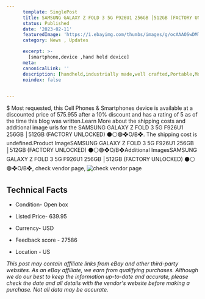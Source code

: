 ```yaml
---
      template: SinglePost
      title: SAMSUNG GALAXY Z FOLD 3 5G F926U1 256GB │512GB (FACTORY UNLOCKED) ⚫️⚪️🟢❖O/B❖
      status: Published
      date: '2023-02-11'
      featuredImage: 'https://i.ebayimg.com/thumbs/images/g/ocAAAOSwDMljawtE/s-l225.jpg'
      category: News , Updates

      excerpt: >-
        [smartphone,device ,hand held device]
      meta:
      canonicalLink: ''
      description: [handheld,industrially made,well crafted,Portable,Mobile,Compact,Convenient,Lightweight,Maneuverable,Man-portable,Miniature,Carriable,Hand-held,Light,Holdable,Transportable,Mobile device,Pocket-sized,On-the-go,Wireless,Cordless,Compact size,Convenient size, smartphone,device ,hand held device]
      noindex: false

        
---
```

$
    Most requested, this Cell Phones & Smartphones device is available at a discounted price of 575.955 after a 10% discount and has a rating of 5 as of the time this blog was written.Learn More about the shipping costs and additional image urls for the SAMSUNG GALAXY Z FOLD 3 5G F926U1 256GB │512GB (FACTORY UNLOCKED) ⚫️⚪️🟢❖O/B❖. The shipping cost is undefined.Product ImageSAMSUNG GALAXY Z FOLD 3 5G F926U1 256GB │512GB (FACTORY UNLOCKED) ⚫️⚪️🟢❖O/B❖Additional ImagesSAMSUNG GALAXY Z FOLD 3 5G F926U1 256GB │512GB (FACTORY UNLOCKED) ⚫️⚪️🟢❖O/B❖, check vendor page, ![check vendor page](https://origin-galleryplus.ebayimg.com/ws/web/325416976980_2_0_1/225x225.jpg,https://origin-galleryplus.ebayimg.com/ws/web/325416976980_3_0_1/225x225.jpg,https://origin-galleryplus.ebayimg.com/ws/web/325416976980_4_0_1/225x225.jpg)
    
    

 ## Technical Facts 



     
      

 - Condition- Open box 


      

 - Listed Price- 639.95 


      

 - Currency- USD 


      

 - Feedback score - 27586 


      

 - Location - US 


      
      

 *_This post may contain affiliate links from eBay and other third-party websites. As an eBay affiliate, we earn from qualifying purchases. Although we do our best to keep the information up-to-date and accurate, please check the date and all details with the vendor's website before making a purchase. Not all data may be accurate._*



    
    
    
    
    